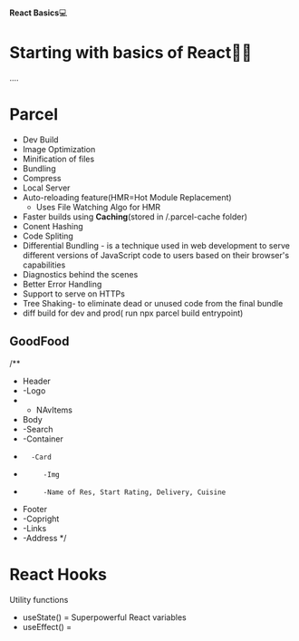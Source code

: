 **React Basics**💻

# Starting with basics of React👩‍💻


....

# Parcel
- Dev Build
- Image Optimization
- Minification of files
- Bundling
- Compress
- Local Server
- Auto-reloading feature(HMR=Hot Module Replacement)
    -  Uses File Watching Algo for HMR
- Faster builds using **Caching**(stored in /.parcel-cache folder)
- Conent Hashing
- Code Spliting
- Differential Bundling -  is a technique used in web development to serve different versions of JavaScript code to users based on their browser's capabilities
- Diagnostics behind the scenes
- Better Error Handling
- Support to serve on HTTPs
- Tree Shaking- to eliminate dead or unused code from the final bundle
- diff build for dev and prod( run npx parcel build entrypoint)


## GoodFood
/**
 * Header
 *    -Logo
 *    - NAvItems
 * Body
 *    -Search
 *    -Container
 *       -Card
 *          -Img
 *          -Name of Res, Start Rating, Delivery, Cuisine
 * Footer
 *    -Copright
 *    -Links
 *    -Address
 */

# React Hooks
Utility functions
- useState() = Superpowerful React variables
- useEffect() = 